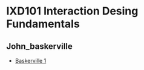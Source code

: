 IXD101 Interaction Desing Fundamentals 
======================================

John_baskerville
-----------------

- [Baskerville 1](https://cwallen199.github.io/John_baskervillejohn-baskerville1.html)